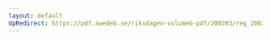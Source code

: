 ```yaml
---
layout: default
UpRedirect: https://pdf.swedeb.se/riksdagen-volumeG-pdf/200203/reg_200203/reg_200203_0225.pdf
---
```


